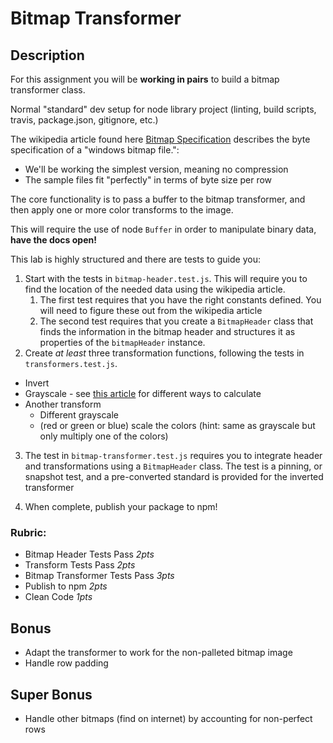 Bitmap Transformer
====

## Description

For this assignment you will be **working in pairs** to build a bitmap transformer class.

Normal "standard" dev setup for node library project (linting, build scripts, travis, package.json, gitignore, etc.)

The wikipedia article found here [Bitmap Specification](https://en.wikipedia.org/wiki/BMP_file_format) 
describes the byte specification of a "windows bitmap file.":

* We'll be working the simplest version, meaning no compression
* The sample files fit "perfectly" in terms of byte size per row

The core functionality is to pass a buffer to the bitmap transformer, and then apply
one or more color transforms to the image.

This will require the use of node `Buffer` in order to manipulate binary data, **have the docs open!**

This lab is highly structured and there are tests to guide you:

1. Start with the tests in `bitmap-header.test.js`. This will require you to find
the location of the needed data using the wikipedia article.
   1. The first test requires that you have the right constants defined. You will need to figure these
   out from the wikipedia article
   2. The second test requires that you create a `BitmapHeader` class that finds the information
  in the bitmap header and structures it as properties of the `bitmapHeader` instance.
2. Create _at least_ three transformation functions, following the tests in `transformers.test.js`.
  * Invert
  * Grayscale - see [this article](https://www.johndcook.com/blog/2009/08/24/algorithms-convert-color-grayscale/) 
  for different ways to calculate
  * Another transform
    * Different grayscale
    * (red or green or blue) scale the colors (hint: same as grayscale but only multiply one of the colors)

3. The test in `bitmap-transformer.test.js` requires you to integrate header and transformations using a `BitmapHeader` class. The test is a pinning, or snapshot test, and a pre-converted standard is provided
for the inverted transformer

4. When complete, publish your package to npm!

### Rubric:
* Bitmap Header Tests Pass *2pts*
* Transform Tests Pass *2pts*
* Bitmap Transformer Tests Pass *3pts*
* Publish to npm *2pts*
* Clean Code *1pts*

## Bonus

* Adapt the transformer to work for the non-palleted bitmap image
* Handle row padding

## Super Bonus

* Handle other bitmaps (find on internet) by accounting for non-perfect rows
